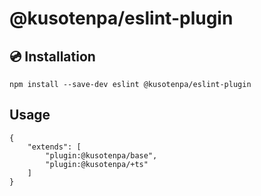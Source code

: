 # @kusotenpa/eslint-plugin

## 💿 Installation

```
npm install --save-dev eslint @kusotenpa/eslint-plugin
```

## Usage

```
{
    "extends": [
        "plugin:@kusotenpa/base",
        "plugin:@kusotenpa/+ts"
    ]
}
```
